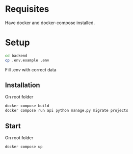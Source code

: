# Requisites

Have docker and docker-compose installed.

# Setup

```bash
cd backend
cp .env.example .env
```
Fill .env with correct data

## Installation

On root folder

```bash
docker compose build
docker compose run api python manage.py migrate projects
```

## Start
On root folder
```bash
docker compose up
```

